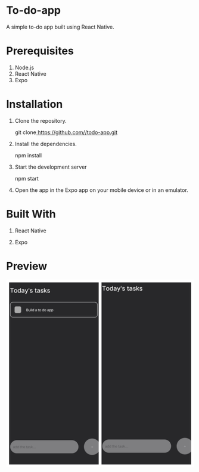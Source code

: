 # To-do-app

A simple to-do app built using React Native.

# Prerequisites

1) Node.js
2) React Native
3) Expo

# Installation

1) Clone the repository.

   git clone[ https://github.com/<username>/todo-app.git](https://github.com/JoelJoshi2002/To-do-app)

  
2) Install the dependencies.
  
   npm install

3) Start the development server
  
   npm start

4) Open the app in the Expo app on your mobile device or in an emulator.
  
# Built With
  
1) React Native

2) Expo

# Preview

![image](https://github.com/JoelJoshi2002/To-do-app/blob/main/screens/Blank%202%20Grids%20Collage.png)
